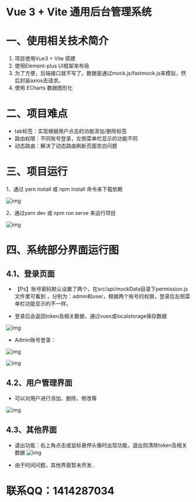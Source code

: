 # Vue 3 + Vite  通用后台管理系统

# 一、使用相关技术简介

1. 项目使用Vue3 + Vite 搭建
2. 使用Element-plus UI框架来布局
3. 为了方便，后端接口就不写了。数据是通过mock.js/fastmock.js来模拟，然后封装axios去请求。
4. 使用 ECharts 数据图形化

# 二、项目难点

* tab标签：实现根据用户点击的功能添加/删除标签
* 路由权限：不同账号登录，左侧菜单栏显示的功能不同
* 动态路由：解决了动态路由刷新页面空白问题

# 三、项目运行

1、通过 yarn install 或 npm install 命令来下载依赖

![img](https://images-1258660220.cos.ap-guangzhou.myqcloud.com/image-20230405135320275.png)

2、通过yarn dev 或 npm run serve 来运行项目

![img](https://images-1258660220.cos.ap-guangzhou.myqcloud.com/image-20230405135541245.png)

# 四、系统部分界面运行图

## 4.1、登录页面

* 【Ps】账号密码默认设置了两个，在src/api/mockData目录下permission.js文件里可看到 ，分别为：admin和user，根据两个账号的权限，登录后左侧菜单栏功能显示的不一样。

* 登录后会返回token及相关数据，通过vuex或localstorage保存数据

![img](https://images-1258660220.cos.ap-guangzhou.myqcloud.com/image-20230405140115813.png)

  * Admin账号登录： 

![img](https://images-1258660220.cos.ap-guangzhou.myqcloud.com/image-20230405140612208.png)

![img](https://images-1258660220.cos.ap-guangzhou.myqcloud.com/image-20230405140820591.png)

## 4.2、用户管理界面

* 可以对用户进行添加、删除、修改等

![img](https://images-1258660220.cos.ap-guangzhou.myqcloud.com/image-20230405141023195.png)

## 4.3、其他界面

* 退出功能：右上角点击或鼠标悬停头像时出现功能，退出则清除token及相关数据
![img](https://images-1258660220.cos.ap-guangzhou.myqcloud.com/image-20230405141120575.png)


* 由于时间问题，其他界面暂未开发..
# 联系QQ：1414287034
